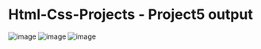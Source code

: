 # Html-Css-Projects - Project5 output
![image](https://github.com/AsimaJamal789/Html-Css-Projects/assets/80631520/234c0c6c-4f17-4856-845c-54f83fe52e51)
![image](https://github.com/AsimaJamal789/Html-Css-Projects/assets/80631520/34c27f30-7741-401c-8f18-a9aec8aff7ab)
![image](https://github.com/AsimaJamal789/Html-Css-Projects/assets/80631520/c4c24f6e-55d9-4a36-be96-7a860b324fea)

